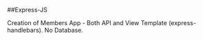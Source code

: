 ##Express-JS

Creation of Members App - Both API and View Template (express-handlebars).
No Database.
